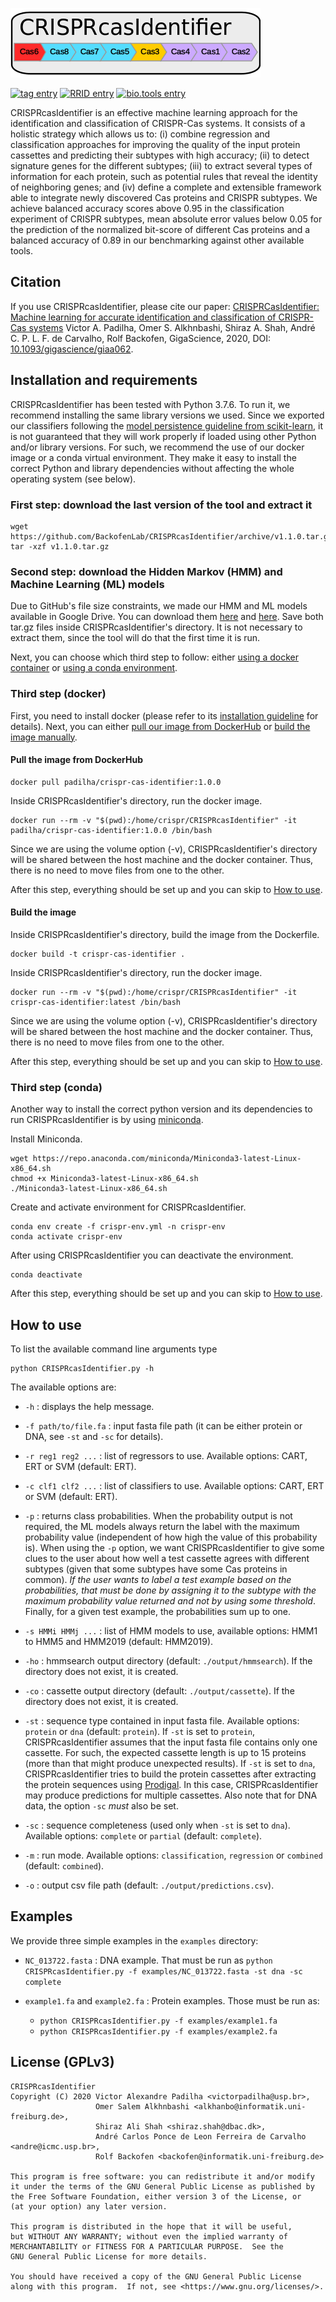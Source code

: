 ![](CRISPRcasIdentifier_thumbnail_image.png)

[![tag entry](https://img.shields.io/github/v/tag/BackofenLab/CRISPRcasIdentifier)](https://github.com/BackofenLab/CRISPRcasIdentifier/releases/tag/v1.1.0) [![RRID entry](https://img.shields.io/badge/RRID-SCR__018296-blue.svg)](https://scicrunch.org/scicrunch/Resources/record/nlx_144509-1/SCR_018296/resolver?q=SCR_018296&l=SCR_018296) [![bio.tools entry](https://img.shields.io/badge/bio.tools-crisprcasidentifier-blue.svg)](https://bio.tools/crisprcasidentifier)

CRISPRcasIdentifier is an effective machine learning approach for the identification and classification of CRISPR-Cas systems. It consists of a holistic strategy which allows us to: (i) combine regression and classification approaches for improving the quality of the input protein cassettes and predicting their subtypes with high accuracy; (ii) to detect signature genes for the different subtypes; (iii) to extract several types of information for each protein, such as potential rules that reveal the identity of neighboring genes; and (iv) define a complete and extensible framework able to integrate newly discovered Cas proteins and CRISPR subtypes. We achieve balanced accuracy scores above 0.95 in the classification experiment of CRISPR subtypes, mean absolute error values below 0.05 for the prediction of the normalized bit-score of different Cas proteins and a balanced accuracy of 0.89 in our benchmarking against other available tools.

## Citation

If you use CRISPRcasIdentifier, please cite our paper: [CRISPRCasIdentifier: Machine learning for accurate identification and classification of CRISPR-Cas systems](https://academic.oup.com/gigascience/article/9/6/giaa062/5858408) Victor A. Padilha, Omer S. Alkhnbashi, Shiraz A. Shah, André C. P. L. F. de Carvalho, Rolf Backofen, GigaScience, 2020, DOI: [10.1093/gigascience/giaa062](https://doi.org/10.1093/gigascience/giaa062).

## Installation and requirements

CRISPRcasIdentifier has been tested with Python 3.7.6. To run it, we recommend installing the same library versions we used. Since we exported our classifiers following the [model persistence guideline from scikit-learn](https://scikit-learn.org/stable/modules/model_persistence.html), it is not guaranteed that they will work properly if loaded using other Python and/or library versions. For such, we recommend the use of our docker image or a conda virtual environment. They make it easy to install the correct Python and library dependencies without affecting the whole operating system (see below).

### First step: download the last version of the tool and extract it

```
wget https://github.com/BackofenLab/CRISPRcasIdentifier/archive/v1.1.0.tar.gz
tar -xzf v1.1.0.tar.gz
```

### Second step: download the Hidden Markov (HMM) and Machine Learning (ML) models

Due to GitHub's file size constraints, we made our HMM and ML models available in Google Drive. You can download them [here](https://drive.google.com/file/d/1YbTxkn9KuJP2D7U1-6kL1Yimu_4RqSl1/view?usp=sharing) and [here](https://drive.google.com/file/d/1Nc5o6QVB6QxMxpQjmLQcbwQwkRLk-thM/view?usp=sharing). Save both tar.gz files inside CRISPRcasIdentifier's directory. It is not necessary to extract them, since the tool will do that the first time it is run.

Next, you can choose which third step to follow: either [using a docker container](#third-step-docker) or [using a conda environment](#third-step-conda).

### Third step (docker)

First, you need to install docker (please refer to its [installation guideline](https://docs.docker.com/get-docker/) for details). Next, you can either [pull our image from DockerHub](#pull-the-image-from-dockerhub) or [build the image manually](#build-the-image).

#### Pull the image from DockerHub

```
docker pull padilha/crispr-cas-identifier:1.0.0
```

Inside CRISPRcasIdentifier's directory, run the docker image.

```
docker run --rm -v "$(pwd):/home/crispr/CRISPRcasIdentifier" -it padilha/crispr-cas-identifier:1.0.0 /bin/bash
```

Since we are using the volume option (-v), CRISPRcasIdentifier's directory will be shared between the host machine and the docker container. Thus, there is no need to move files from one to the other.

After this step, everything should be set up and you can skip to [How to use](#how-to-use).

#### Build the image

Inside CRISPRcasIdentifier's directory, build the image from the Dockerfile.

```
docker build -t crispr-cas-identifier .
```

Inside CRISPRcasIdentifier's directory, run the docker image.

```
docker run --rm -v "$(pwd):/home/crispr/CRISPRcasIdentifier" -it crispr-cas-identifier:latest /bin/bash
```

Since we are using the volume option (-v), CRISPRcasIdentifier's directory will be shared between the host machine and the docker container. Thus, there is no need to move files from one to the other.

After this step, everything should be set up and you can skip to [How to use](#how-to-use).

### Third step (conda)

Another way to install the correct python version and its dependencies to run CRISPRcasIdentifier is by using [miniconda](https://docs.conda.io/en/latest/miniconda.html).

Install Miniconda.

```
wget https://repo.anaconda.com/miniconda/Miniconda3-latest-Linux-x86_64.sh
chmod +x Miniconda3-latest-Linux-x86_64.sh
./Miniconda3-latest-Linux-x86_64.sh
```

Create and activate environment for CRISPRcasIdentifier.

```
conda env create -f crispr-env.yml -n crispr-env
conda activate crispr-env
```

After using CRISPRcasIdentifier you can deactivate the environment.

```
conda deactivate
```

After this step, everything should be set up and you can skip to [How to use](#how-to-use).

## How to use

To list the available command line arguments type

    python CRISPRcasIdentifier.py -h

The available options are:

* `-h` : displays the help message.

* `-f path/to/file.fa` : input fasta file path (it can be either protein or DNA, see `-st` and `-sc` for details).

* `-r reg1 reg2 ...` : list of regressors to use. Available options: CART, ERT or SVM (default: ERT).

* `-c clf1 clf2 ...` : list of classifiers to use. Available options: CART, ERT or SVM (default: ERT).

* `-p` : returns class probabilities. When the probability output is not required, the ML models always return the label with the maximum probability value (independent of how high the value of this probability is). When using the `-p` option, we want CRISPRcasIdentifier to give some clues to the user about how well a test cassette agrees with different subtypes (given that some subtypes have some Cas proteins in common). _If the user wants to label a test example based on the probabilities, that must be done by assigning it to the subtype with the maximum probability value returned and not by using some threshold_. Finally, for a given test example, the probabilities sum up to one.

* `-s HMMi HMMj ...` : list of HMM models to use, available options: HMM1 to HMM5 and HMM2019 (default: HMM2019).

* `-ho` : hmmsearch output directory (default: `./output/hmmsearch`). If the directory does not exist, it is created.

* `-co` : cassette output directory (default: `./output/cassette`). If the directory does not exist, it is created.

* `-st` : sequence type contained in input fasta file. Available options: `protein` or `dna` (default: `protein`). If `-st` is set to `protein`, CRISPRcasIdentifier assumes that the input fasta file contains only one cassette. For such, the expected cassette length is up to 15 proteins (more than that might produce unexpected results). If `-st` is set to `dna`, CRISPRcasIdentifier tries to build the protein cassettes after extracting the protein sequences using [Prodigal](https://github.com/hyattpd/Prodigal). In this case, CRISPRcasIdentifier may produce predictions for multiple cassettes. Also note that for DNA data, the option `-sc` _must_ also be set.

* `-sc` : sequence completeness (used only when `-st` is set to `dna`). Available options: `complete` or `partial` (default: `complete`).

* `-m` : run mode. Available options: `classification`, `regression` or `combined` (default: `combined`).

* `-o` : output csv file path (default: `./output/predictions.csv`).

## Examples

We provide three simple examples in the `examples` directory:

* `NC_013722.fasta` : DNA example. That must be run as `python CRISPRcasIdentifier.py -f examples/NC_013722.fasta -st dna -sc complete`

* `example1.fa` and `example2.fa` : Protein examples. Those must be run as:
    * `python CRISPRcasIdentifier.py -f examples/example1.fa`
    * `python CRISPRcasIdentifier.py -f examples/example2.fa`

## License (GPLv3)

    CRISPRcasIdentifier
    Copyright (C) 2020 Victor Alexandre Padilha <victorpadilha@usp.br>,
                       Omer Salem Alkhnbashi <alkhanbo@informatik.uni-freiburg.de>,
                       Shiraz Ali Shah <shiraz.shah@dbac.dk>,
                       André Carlos Ponce de Leon Ferreira de Carvalho <andre@icmc.usp.br>,
                       Rolf Backofen <backofen@informatik.uni-freiburg.de>

    This program is free software: you can redistribute it and/or modify
    it under the terms of the GNU General Public License as published by
    the Free Software Foundation, either version 3 of the License, or
    (at your option) any later version.

    This program is distributed in the hope that it will be useful,
    but WITHOUT ANY WARRANTY; without even the implied warranty of
    MERCHANTABILITY or FITNESS FOR A PARTICULAR PURPOSE.  See the
    GNU General Public License for more details.

    You should have received a copy of the GNU General Public License
    along with this program.  If not, see <https://www.gnu.org/licenses/>.
